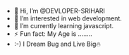 - 👋 Hi, I’m @DEVLOPER-SRIHARI
- 👀 I’m interested in web development. 
- 🌱 I’m currently learning javascript. 
- ⚡ Fun fact: My Age is ........
- :-) I Dream Bug and Live Big🔥
